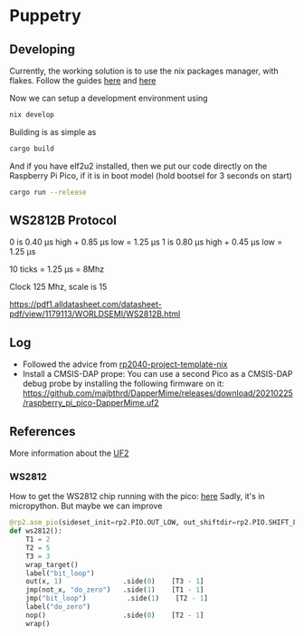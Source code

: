 # Puppetry


## Developing

Currently, the working solution is to use the nix packages manager, with flakes. 
Follow the guides [here](https://nixos.org/download.html#nix-install-macos) and [here](https://nixos.wiki/wiki/Flakes)

Now we can setup a development environment using

```bash
nix develop
```

Building is as simple as 

```bash
cargo build
```

And if you have elf2u2 installed, then we put our code directly on the Raspberry Pi Pico, if it 
is in boot model (hold bootsel for 3 seconds on start)

```bash
cargo run --release
```

## WS2812B Protocol

0 is 0.40 μs high + 0.85 μs low = 1.25 μs
1 is 0.80 μs high + 0.45 μs low = 1.25 μs

10 ticks = 1.25 μs = 8Mhz

Clock 125 Mhz, scale is 15



https://pdf1.alldatasheet.com/datasheet-pdf/view/1179113/WORLDSEMI/WS2812B.html

## Log 

- Followed the advice from [rp2040-project-template-nix](https://github.com/polygon/rp2040-project-template-nix/)
- Install a CMSIS-DAP prope: You can use a second Pico as a CMSIS-DAP debug probe by installing the following firmware on it: https://github.com/majbthrd/DapperMime/releases/download/20210225/raspberry_pi_pico-DapperMime.uf2

## References

More information about the [UF2](https://microsoft.github.io/uf2/)

### WS2812
How to get the WS2812 chip running with the pico:
[here](https://core-electronics.com.au/guides/how-to-use-ws2812b-rgb-leds-with-raspberry-pi-pico/)
Sadly, it's in micropython. But maybe we can improve

```python
@rp2.asm_pio(sideset_init=rp2.PIO.OUT_LOW, out_shiftdir=rp2.PIO.SHIFT_LEFT, autopull=True, pull_thresh=24)
def ws2812():
    T1 = 2
    T2 = 5
    T3 = 3
    wrap_target()
    label("bit_loop")
    out(x, 1)               .side(0)    [T3 - 1]
    jmp(not_x, "do_zero")   .side(1)    [T1 - 1]
    jmp("bit_loop")          .side(1)    [T2 - 1]
    label("do_zero")
    nop()                   .side(0)    [T2 - 1]
    wrap()
```



